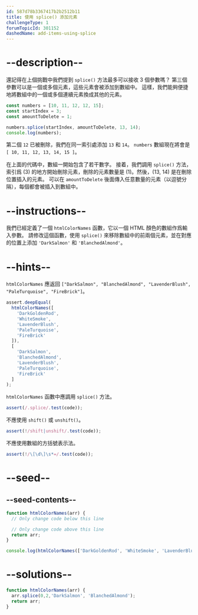 ```yaml
---
id: 587d78b3367417b2b2512b11
title: 使用 splice() 添加元素
challengeType: 1
forumTopicId: 301152
dashedName: add-items-using-splice
---
```


# --description--

還記得在上個挑戰中我們提到 `splice()` 方法最多可以接收 3 個參數嗎？ 第三個參數可以是一個或多個元素，這些元素會被添加到數組中。 這樣，我們能夠便捷地將數組中的一個或多個連續元素換成其他的元素。

```js
const numbers = [10, 11, 12, 12, 15];
const startIndex = 3;
const amountToDelete = 1;

numbers.splice(startIndex, amountToDelete, 13, 14);
console.log(numbers);
```

第二個 `12` 已被刪除，我們在同一索引處添加 `13` 和 `14`。 `numbers` 數組現在將會是 `[ 10, 11, 12, 13, 14, 15 ]`。

在上面的代碼中，數組一開始包含了若干數字。 接着，我們調用 `splice()` 方法，索引爲 (3) 的地方開始刪除元素，刪除的元素數量是 (1)。然後，(13, 14) 是在刪除位置插入的元素。 可以在 `amountToDelete` 後面傳入任意數量的元素（以逗號分隔），每個都會被插入到數組中。

# --instructions--

我們已經定義了一個 `htmlColorNames` 函數，它以一個 HTML 顏色的數組作爲輸入參數。 請修改這個函數，使用 `splice()` 來移除數組中的前兩個元素，並在對應的位置上添加 `'DarkSalmon'` 和 `'BlanchedAlmond'`。

# --hints--

`htmlColorNames` 應返回 `["DarkSalmon", "BlanchedAlmond", "LavenderBlush", "PaleTurquoise", "FireBrick"]`。

```js
assert.deepEqual(
  htmlColorNames([
    'DarkGoldenRod',
    'WhiteSmoke',
    'LavenderBlush',
    'PaleTurquoise',
    'FireBrick'
  ]),
  [
    'DarkSalmon',
    'BlanchedAlmond',
    'LavenderBlush',
    'PaleTurquoise',
    'FireBrick'
  ]
);
```

`htmlColorNames` 函數中應調用 `splice()` 方法。

```js
assert(/.splice/.test(code));
```

不應使用 `shift()` 或 `unshift()`。

```js
assert(!/shift|unshift/.test(code));
```

不應使用數組的方括號表示法。

```js
assert(!/\[\d\]\s*=/.test(code));
```

# --seed--

## --seed-contents--

```js
function htmlColorNames(arr) {
  // Only change code below this line

  // Only change code above this line
  return arr;
}

console.log(htmlColorNames(['DarkGoldenRod', 'WhiteSmoke', 'LavenderBlush', 'PaleTurquoise', 'FireBrick']));
```

# --solutions--

```js
function htmlColorNames(arr) {
  arr.splice(0,2,'DarkSalmon', 'BlanchedAlmond');
  return arr;
}
```
